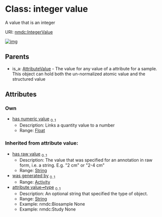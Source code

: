 
# Class: integer value


A value that is an integer

URI: [nmdc:IntegerValue](https://microbiomedata/meta/IntegerValue)


[![img](https://yuml.me/diagram/nofunky;dir:TB/class/[AttributeValue]^-[IntegerValue&#124;has_numeric_value:float%20%3F;has_raw_value(i):string%20%3F;type(i):string%20%3F],[AttributeValue],[Activity])](https://yuml.me/diagram/nofunky;dir:TB/class/[AttributeValue]^-[IntegerValue&#124;has_numeric_value:float%20%3F;has_raw_value(i):string%20%3F;type(i):string%20%3F],[AttributeValue],[Activity])

## Parents

 *  is_a: [AttributeValue](AttributeValue.md) - The value for any value of a attribute for a sample. This object can hold both the un-normalized atomic value and the structured value

## Attributes


### Own

 * [has numeric value](has_numeric_value.md)  <sub>0..1</sub>
     * Description: Links a quantity value to a number
     * Range: [Float](types/Float.md)

### Inherited from attribute value:

 * [has raw value](has_raw_value.md)  <sub>0..1</sub>
     * Description: The value that was specified for an annotation in raw form, i.e. a string. E.g. "2 cm" or "2-4 cm"
     * Range: [String](types/String.md)
 * [was generated by](was_generated_by.md)  <sub>0..1</sub>
     * Range: [Activity](Activity.md)
 * [attribute value➞type](attribute_value_type.md)  <sub>0..1</sub>
     * Description: An optional string that specified the type of object.
     * Range: [String](types/String.md)
     * Example: nmdc:Biosample None
     * Example: nmdc:Study None
